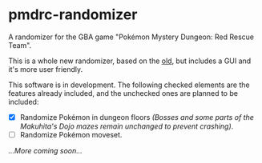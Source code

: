 # pmdrc-randomizer

A randomizer for the GBA game "Pokémon Mystery Dungeon: Red Rescue Team".

This is a whole new randomizer, based on the [old](https://github.com/Suguivy/pmdrc-randomizer-old), but includes a GUI and it's more user friendly.

This software is in development. The following checked elements are the features already included, and the unchecked ones are planned to be included:

- [X] Randomize Pokémon in dungeon floors *(Bosses and some parts of the Makuhita's Dojo mazes remain unchanged to prevent crashing)*.
- [ ] Randomize Pokémon moveset.

*...More coming soon...*
